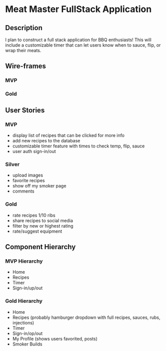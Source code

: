 # Meat Master FullStack Application

## Description

I plan to construct a full stack application for BBQ enthusiasts! This will include a customizable timer that can let users know when to sauce, flip, or wrap their meats.

## Wire-frames

### MVP

### Gold

## User Stories

### MVP

- display list of recipes that can be clicked for more info
- add new recipes to the database
- customizable timer feature with times to check temp, flip, sauce
- user auth sign-in/out

### Silver

- upload images
- favorite recipes
- show off my smoker page
- comments

### Gold

- rate recipes 1/10 ribs
- share recipes to social media
- filter by new or highest rating
- rate/suggest equipment

## Component Hierarchy

### MVP Hierarchy
- Home
- Recipes
- Timer
- Sign-in/up/out
### Gold Hierarchy
- Home
- Recipes (probably hamburger dropdown with full recipes, sauces, rubs, injections)
- Timer
- Sign-in/op/out
- My Profile (shows users favorited, posts)
- Smoker Builds
